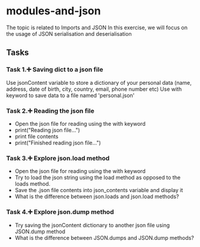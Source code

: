 # modules-and-json

The topic is related to Imports and JSON
In this exercise, we will focus on the usage of JSON serialisation and deserialisation

## Tasks
### Task 1.:heavy_plus_sign: Saving dict to a json file
Use jsonContent variable to store a dictionary of your personal data (name, address, date of birth, city, country, email, phone number etc)
Use with keyword to save data to a file named 'personal.json'

### Task 2.:heavy_plus_sign: Reading the json file
- Open the json file for reading using the with keyword
- print("Reading json file...")
- print file contents
- print("Finished reading json file...")

### Task 3.:heavy_plus_sign: Explore json.load method
- Open the json file for reading using the with keyword
- Try to load the json string using the load method as opposed to the loads method.
- Save the .json file contents into json_contents variable and display it
- What is the difference between json.loads and json.load methods?

### Task 4.:heavy_plus_sign: Explore json.dump method
- Try saving the jsonContent dictionary to another json file using JSON.dump method
- What is the difference between JSON.dumps and JSON.dump methods?
